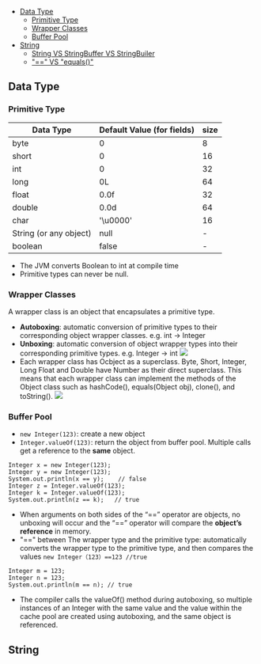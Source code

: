 * [Data Type](#data-type)
    * [Primitive Type](#Primitive-type)
    * [Wrapper Classes](#Wrapper-Classes)
    * [Buffer Pool](#Buffer-Pool)
* [String](#String)
    * [String VS StringBuffer VS StringBuiler](#String-VS-StringBuffer-VS-StringBuiler)
    * ["==" VS "equals()"](#==-VS-equals())
    
## Data Type
### Primitive Type
Data Type|    Default Value (for fields)|size
--|--|--
byte   |  0|8
short  |   0|16
int |    0|32
long |    0L|64
float  |   0.0f|32
double   |  0.0d|64
char   |  '\u0000'|16
String (or any object)   |    null|-
boolean |    false|-
* The JVM converts Boolean to int at compile time
* Primitive types can never be null.

### Wrapper Classes
A wrapper class is an object that encapsulates a primitive type.
* **Autoboxing**: automatic conversion of primitive types to their corresponding object wrapper classes. e.g. int -> Integer
* **Unboxing**: automatic conversion of object wrapper types into their corresponding primitive types. e.g. Integer -> int
![](https://media.geeksforgeeks.org/wp-content/uploads/Wrapper.png)
* Each wrapper class has Ocbject as a superclass. Byte, Short, Integer, Long Float and Double have Number as their direct superclass. This means that each wrapper class can implement the methods of the Object class such as hashCode(), equals(Object obj), clone(), and toString().
![](https://miro.medium.com/max/1090/1*AQzGbqmrJfVMJeJ7UVQctw.png)

### Buffer Pool
* `new Integer(123)`: create a new object
* `Integer.valueOf(123)`: return the object from buffer pool. Multiple calls get a reference to the **same** object.
```
Integer x = new Integer(123);
Integer y = new Integer(123);
System.out.println(x == y);    // false
Integer z = Integer.valueOf(123);
Integer k = Integer.valueOf(123);
System.out.println(z == k);   // true
```
* When arguments on both sides of the “==” operator are objects, no unboxing will occur and the “==” operator will compare the **object’s reference** in memory.
* "==" between The wrapper type and the primitive type: automatically converts the wrapper type to the primitive type, and then compares the values `new Integer（123）==123 //true`
```
Integer m = 123;
Integer n = 123;
System.out.println(m == n); // true
```
* The compiler calls the valueOf() method during autoboxing, so multiple instances of an Integer with the same value and the value within the cache pool are created using autoboxing, and the same object is referenced.

## String


